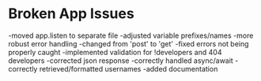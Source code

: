 # Broken App Issues
-moved app.listen to separate file
-adjusted variable prefixes/names
-more robust error handling
-changed from 'post' to 'get'
-fixed errors not being properly caught
-implemented validation for !developers and 404 developers
-corrected json response
-correctly handled async/await
-correctly retrieved/formatted usernames
-added documentation